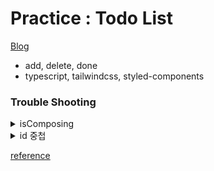 # Practice : Todo List

[Blog](https://velog.io/@jin_s/WIL-23.07.07)

- add, delete, done
- typescript, tailwindcss, styled-components

### Trouble Shooting

<details><summary>isComposing </summary>

Enter키로 input값을 받기 위한 KeyChange를 설정하면서 커서가 해당되어있는 마지막 글자가 함께 입력되는 문제가 발생했다.

단순하게 빈 값이 들어올때를 막는다고 해결되지 않아 검색을 해보았고, 검색을 해보니 크롬브라우저 상의 한글 문제인 것으로 보였다.

자음 모음이 조합되어 구성되는 문자이다 보니 키보드 커서가 존재하는 상황에 이벤트핸들러가 2번 호출되는 문제라고 한다.

isComposing의 경우 입력문자가 조합문자인지 아닌지를 boolean 타입으로 반환하는 프로퍼티라고 한다.

따라서 해당 프로퍼티를 조건에 추가해주도록 한다.

<img width="40%" alt="개선 전" src="https://github.com/JESin10/TodoList_Ts/assets/119720123/f8485401-67e1-4c76-ad63-891c93ee1a8c"> <img width="40%" alt="개선 후" src="https://github.com/JESin10/TodoList_Ts/assets/119720123/1df5a71f-0eea-4196-bafc-717c8a658547">

</details>

<details><summary>id 중첩 </summary>

사이트를 새로 구동할 경우 id가 계속 1부터 시작하는 문제 발생

본래 기획의 경우 DB에 저장하지 않고 post, delete의 기능구현에 의의가 있던터라 id를 `const nextId = useRef(1);` 로 선언하고 이후 `nextId.current++`로 현재 선언된 todolist의 id에서 +1씩 하는 방식이었다.

하지만 DB에 저장하게 되면서 VS code를 재구동할 경우 `nextId.current`가 1로 인식되어 1부터 생성, 완료나 삭제시 id를 통한 식별때문에 id:1로 만들어진 모든 TODO가 삭제, 완료되는 문제 발생

따라서 `const currentId = lists.length > 0 ? lists[lists.length - 1].id : 0;`로 현재 list의 마지막 id값을 확인한 후 그 id값에 +1씩하게 되는 방법으로 변경하게 되었다.

</details>

[reference](https://github.com/preCrew/MinHyung/blob/master/Projects/SoloProjects/todolist/src/components/TodoList.tsx)
